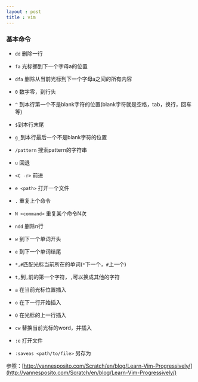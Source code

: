 ```yaml
---
layout : post
title : vim
---
```

### 基本命令
- `dd` 删除一行

- `fa` 光标挪到下一个字母a的位置

- `dfa` 删除从当前光标到下一个字母a之间的所有内容

- `0` 数字零，到行头

- `^` 到本行第一个不是blank字符的位置(blank字符就是空格，tab，换行，回车等)

- `$`到本行末尾

- `g_`到本行最后一个不是blank字符的位置

- `/pattern` 搜索pattern的字符串

- `u` 回退

- `<C -r>` 前进

- `e <path>` 打开一个文件

- `.` 重复上个命令

- `N <command>` 重复某个命令N次

- `ndd` 删除n行

- `w` 到下一个单词开头

- `e` 到下一个单词结尾

- `*,#`匹配光标当前所在的单词(`*`下一个，`#`上一个)

- `t,`到`,`前的第一个字符，`,`可以换成其他的字符

- `a` 在当前光标位置插入

- `o` 在下一行开始插入

- `O` 在光标的上一行插入 

- `cw` 替换当前光标的word，并插入

- `:e` 打开文件 

- `:saveas <path/to/file>` 另存为




参照：[http://yannesposito.com/Scratch/en/blog/Learn-Vim-Progressively/](http://yannesposito.com/Scratch/en/blog/Learn-Vim-Progressively/)